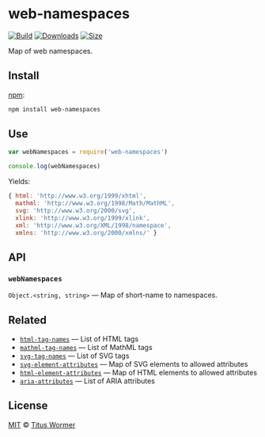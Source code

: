 # web-namespaces

[![Build][build-badge]][build]
[![Downloads][downloads-badge]][downloads]
[![Size][size-badge]][size]

Map of web namespaces.

## Install

[npm][]:

```sh
npm install web-namespaces
```

## Use

```js
var webNamespaces = require('web-namespaces')

console.log(webNamespaces)
```

Yields:

```js
{ html: 'http://www.w3.org/1999/xhtml',
  mathml: 'http://www.w3.org/1998/Math/MathML',
  svg: 'http://www.w3.org/2000/svg',
  xlink: 'http://www.w3.org/1999/xlink',
  xml: 'http://www.w3.org/XML/1998/namespace',
  xmlns: 'http://www.w3.org/2000/xmlns/' }
```

## API

### `webNamespaces`

`Object.<string, string>` — Map of short-name to namespaces.

## Related

*   [`html-tag-names`](https://github.com/wooorm/html-tag-names)
    — List of HTML tags
*   [`mathml-tag-names`](https://github.com/wooorm/mathml-tag-names)
    — List of MathML tags
*   [`svg-tag-names`](https://github.com/wooorm/svg-tag-names)
    — List of SVG tags
*   [`svg-element-attributes`](https://github.com/wooorm/svg-element-attributes)
    — Map of SVG elements to allowed attributes
*   [`html-element-attributes`](https://github.com/wooorm/html-element-attributes)
    — Map of HTML elements to allowed attributes
*   [`aria-attributes`](https://github.com/wooorm/aria-attributes)
    — List of ARIA attributes

## License

[MIT][license] © [Titus Wormer][author]

<!-- Definition -->

[build-badge]: https://img.shields.io/travis/wooorm/web-namespaces.svg

[build]: https://travis-ci.org/wooorm/web-namespaces

[downloads-badge]: https://img.shields.io/npm/dm/web-namespaces.svg

[downloads]: https://www.npmjs.com/package/web-namespaces

[size-badge]: https://img.shields.io/bundlephobia/minzip/web-namespaces.svg

[size]: https://bundlephobia.com/result?p=web-namespaces

[npm]: https://docs.npmjs.com/cli/install

[license]: license

[author]: https://wooorm.com
